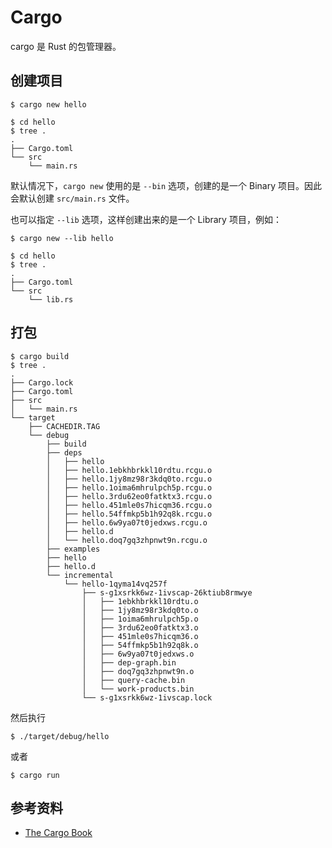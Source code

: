 # Cargo

cargo 是 Rust 的包管理器。

## 创建项目

```shell
$ cargo new hello
```

```shell
$ cd hello
$ tree .
.
├── Cargo.toml
└── src
    └── main.rs
```

默认情况下，`cargo new` 使用的是 `--bin` 选项，创建的是一个 Binary 项目。因此会默认创建 `src/main.rs` 文件。

也可以指定 `--lib` 选项，这样创建出来的是一个 Library 项目，例如：

```shell
$ cargo new --lib hello
```

```shell
$ cd hello
$ tree .
.
├── Cargo.toml
└── src
    └── lib.rs
```

## 打包

```shell
$ cargo build
$ tree .
.
├── Cargo.lock
├── Cargo.toml
├── src
│   └── main.rs
└── target
    ├── CACHEDIR.TAG
    └── debug
        ├── build
        ├── deps
        │   ├── hello
        │   ├── hello.1ebkhbrkkl10rdtu.rcgu.o
        │   ├── hello.1jy8mz98r3kdq0to.rcgu.o
        │   ├── hello.1oima6mhrulpch5p.rcgu.o
        │   ├── hello.3rdu62eo0fatktx3.rcgu.o
        │   ├── hello.451mle0s7hicqm36.rcgu.o
        │   ├── hello.54ffmkp5b1h92q8k.rcgu.o
        │   ├── hello.6w9ya07t0jedxws.rcgu.o
        │   ├── hello.d
        │   └── hello.doq7gq3zhpnwt9n.rcgu.o
        ├── examples
        ├── hello
        ├── hello.d
        └── incremental
            └── hello-1qyma14vq257f
                ├── s-g1xsrkk6wz-1ivscap-26ktiub8rmwye
                │   ├── 1ebkhbrkkl10rdtu.o
                │   ├── 1jy8mz98r3kdq0to.o
                │   ├── 1oima6mhrulpch5p.o
                │   ├── 3rdu62eo0fatktx3.o
                │   ├── 451mle0s7hicqm36.o
                │   ├── 54ffmkp5b1h92q8k.o
                │   ├── 6w9ya07t0jedxws.o
                │   ├── dep-graph.bin
                │   ├── doq7gq3zhpnwt9n.o
                │   ├── query-cache.bin
                │   └── work-products.bin
                └── s-g1xsrkk6wz-1ivscap.lock
```

然后执行

```shell
$ ./target/debug/hello
```

或者

```shell
$ cargo run
```


## 参考资料

- [The Cargo Book](https://doc.rust-lang.org/cargo/index.html)